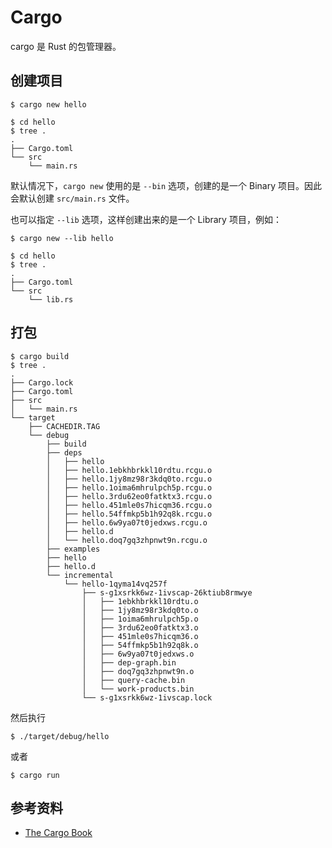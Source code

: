 # Cargo

cargo 是 Rust 的包管理器。

## 创建项目

```shell
$ cargo new hello
```

```shell
$ cd hello
$ tree .
.
├── Cargo.toml
└── src
    └── main.rs
```

默认情况下，`cargo new` 使用的是 `--bin` 选项，创建的是一个 Binary 项目。因此会默认创建 `src/main.rs` 文件。

也可以指定 `--lib` 选项，这样创建出来的是一个 Library 项目，例如：

```shell
$ cargo new --lib hello
```

```shell
$ cd hello
$ tree .
.
├── Cargo.toml
└── src
    └── lib.rs
```

## 打包

```shell
$ cargo build
$ tree .
.
├── Cargo.lock
├── Cargo.toml
├── src
│   └── main.rs
└── target
    ├── CACHEDIR.TAG
    └── debug
        ├── build
        ├── deps
        │   ├── hello
        │   ├── hello.1ebkhbrkkl10rdtu.rcgu.o
        │   ├── hello.1jy8mz98r3kdq0to.rcgu.o
        │   ├── hello.1oima6mhrulpch5p.rcgu.o
        │   ├── hello.3rdu62eo0fatktx3.rcgu.o
        │   ├── hello.451mle0s7hicqm36.rcgu.o
        │   ├── hello.54ffmkp5b1h92q8k.rcgu.o
        │   ├── hello.6w9ya07t0jedxws.rcgu.o
        │   ├── hello.d
        │   └── hello.doq7gq3zhpnwt9n.rcgu.o
        ├── examples
        ├── hello
        ├── hello.d
        └── incremental
            └── hello-1qyma14vq257f
                ├── s-g1xsrkk6wz-1ivscap-26ktiub8rmwye
                │   ├── 1ebkhbrkkl10rdtu.o
                │   ├── 1jy8mz98r3kdq0to.o
                │   ├── 1oima6mhrulpch5p.o
                │   ├── 3rdu62eo0fatktx3.o
                │   ├── 451mle0s7hicqm36.o
                │   ├── 54ffmkp5b1h92q8k.o
                │   ├── 6w9ya07t0jedxws.o
                │   ├── dep-graph.bin
                │   ├── doq7gq3zhpnwt9n.o
                │   ├── query-cache.bin
                │   └── work-products.bin
                └── s-g1xsrkk6wz-1ivscap.lock
```

然后执行

```shell
$ ./target/debug/hello
```

或者

```shell
$ cargo run
```


## 参考资料

- [The Cargo Book](https://doc.rust-lang.org/cargo/index.html)